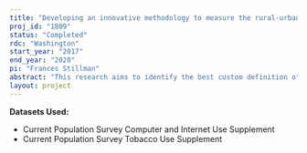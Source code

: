 ```yaml
---
title: "Developing an innovative methodology to measure the rural-urban continuum as applied to tobacco control"
proj_id: "1809"
status: "Completed"
rdc: "Washington"
start_year: "2017"
end_year: "2020"
pi: "Frances Stillman"
abstract: "This research aims to identify the best custom definition of rural-urban classifications to use with attributes of tobacco-use and attitudes and determine the similarities or differences that exist across two rural populations (Appalachia and Delta) regarding factors that contribute to high prevalence of tobacco use. We combine information from Tobacco Use Supplement (TUS) and other Current Population Survey (CPS) supplements to assess the differential utility of several commonly used definitions and propose a new definition of the urban-rural continuum for explaining variation in tobacco-related outcomes. One end result of this project is a new, comprehensive custom urban-rural classification (isolation score measure) to assess rurality. Additionally, this research is designed to compare urban/rural TUS-CPS tobacco use behaviors in comparative models examining Appalachia, the Delta, and a region more typical of the United States, to further examine the nuances in rural America. The Appalachian and Delta regions were carefully selected as areas of interest because of their well-documented health disparities including smoking prevalence. "
layout: project
---
```


**Datasets Used:**

  - Current Population Survey Computer and Internet Use Supplement 
  - Current Population Survey Tobacco Use Supplement 

